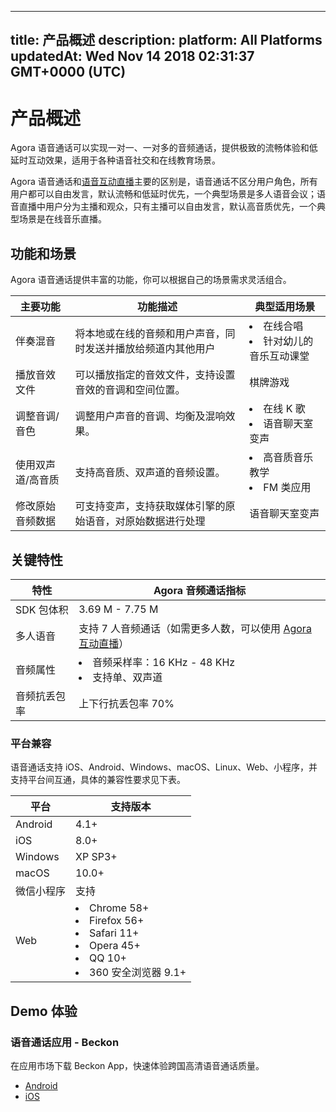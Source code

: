 
---
title: 产品概述
description: 
platform: All Platforms
updatedAt: Wed Nov 14 2018 02:31:37 GMT+0000 (UTC)
---
# 产品概述
Agora 语音通话可以实现一对一、一对多的音频通话，提供极致的流畅体验和低延时互动效果，适用于各种语音社交和在线教育场景。

Agora 语音通话和[语音互动直播](https://docs.agora.io/cn/Interactive%20Broadcast/product_live?platform=All%20Platforms)主要的区别是，语音通话不区分用户角色，所有用户都可以自由发言，默认流畅和低延时优先，一个典型场景是多人语音会议；语音直播中用户分为主播和观众，只有主播可以自由发言，默认高音质优先，一个典型场景是在线音乐直播。

## 功能和场景

Agora 语音通话提供丰富的功能，你可以根据自己的场景需求灵活组合。

| 主要功能          | 功能描述                                                     | 典型适用场景                            |
| ----------------- | ------------------------------------------------------------ | --------------------------------------- |
| 伴奏混音          | 将本地或在线的音频和用户声音，同时发送并播放给频道内其他用户 | <li>在线合唱 <li>针对幼儿的音乐互动课堂 |
| 播放音效文件          | 可以播放指定的音效文件，支持设置音效的音调和空间位置。       | 棋牌游戏                                |
| 调整音调/音色     | 调整用户声音的音调、均衡及混响效果。                         | <li>在线 K 歌<li>语音聊天室变声         |
| 使用双声道/高音质 | 支持高音质、双声道的音频设置。                               | <li>高音质音乐教学<li> FM 类应用        |
| 修改原始音频数据  | 可支持变声，支持获取媒体引擎的原始语音，对原始数据进行处理   | 语音聊天室变声                          |

## 关键特性

| 特性         | Agora 音频通话指标                                           |
| ------------ | ------------------------------------------------------------ |
| SDK 包体积   | 3.69 M - 7.75 M                                              |
| 多人语音     | 支持 7 人音频通话（如需更多人数，可以使用 [Agora 互动直播](https://docs.agora.io/cn/Interactive%20Broadcast/product_live?platform=All%20Platforms)） |
| 音频属性     | <li>音频采样率：16 KHz - 48 KHz <li>支持单、双声道           |
| 音频抗丢包率 | 上下行抗丢包率 70%                                           |

### 平台兼容

语音通话支持 iOS、Android、Windows、macOS、Linux、Web、小程序，并支持平台间互通，具体的兼容性要求见下表。

| 平台       | 支持版本                                                     |
| ---------- | ------------------------------------------------------------ |
| Android    | 4.1+                                                         |
| iOS        | 8.0+                                                         |
| Windows    | XP SP3+                                                      |
| macOS      | 10.0+                                                        |
| 微信小程序 | 支持                                                         |
| Web        | <li>Chrome 58+ <li>Firefox 56+ <li>Safari 11+ <li>Opera 45+ <li>QQ 10+ <li>360 安全浏览器 9.1+ |

## Demo 体验

### 语音通话应用 - Beckon

在应用市场下载 Beckon App，快速体验跨国高清语音通话质量。

- [Android](http://dl3.beckon.cc/android/beckon/beckon-release-352.apk)
- [iOS](https://itunes.apple.com/cn/app/id927792759)

